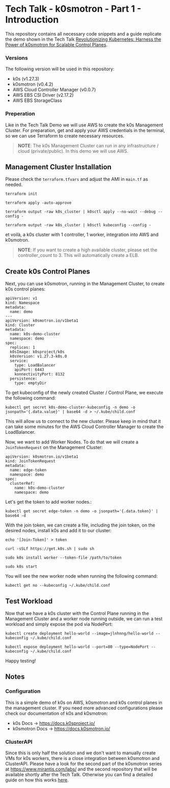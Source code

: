 # Tech Talk - k0smotron - Part 1 - Introduction

This repository contains all necessary code snippets and a guide replicate the demo shown in the Tech Talk [Revolutionizing Kubernetes: Harness the Power of k0smotron for Scalable Control Planes](https://www.mirantis.com/labs/revolutionizing-kubernetes-harness-the-power-of-k0smotron-for-scalable-control-planes). 

### Versions
The following version will be used in this repository: 

- k0s (v1.27.3)
- k0smotron (v0.4.2)
- AWS Cloud Controller Manager (v0.0.7)
- AWS EBS CSI Driver (v2.17.2)
- AWS EBS StorageClass 

### Preperation

Like in the Tech Talk Demo we will use AWS to create the k0s Management Cluster. 
For preparation, get and apply your AWS credentials in the terminal, so we can use Terraform to create necessary resources.
> **NOTE**: The k0s Management Cluster can run in any infrastructure / cloud (private/public). In this demo we will use AWS. 

## Management Cluster Installation
Please check the ```terraform.tfvars``` and adjust the AMI in ```main.tf``` as needed. 

``` shell
terraform init

terraform apply -auto-approve

terraform output -raw k0s_cluster | k0sctl apply --no-wait --debug --config -

terraform output -raw k0s_cluster | k0sctl kubeconfig --config -
```

et voilà, a k0s cluster with 1 controller, 1 worker, integration into AWS and k0smotron.

> **NOTE**: If you want to create a high available cluster, please set the controller_count to 3. This will automatically create a ELB. 



## Create k0s Control Planes

Next, you can use k0smotron, running in the Management Cluster, to create k0s control planes:
``` yaml=
apiVersion: v1
kind: Namespace
metadata:
  name: demo
---
apiVersion: k0smotron.io/v1beta1
kind: Cluster
metadata:
  name: k0s-demo-cluster
  namespace: demo
spec:
  replicas: 1
  k0sImage: k0sproject/k0s
  k0sVersion: v1.27.3-k0s.0
  service:
    type: LoadBalancer
    apiPort: 6443
    konnectivityPort: 8132
  persistence:
    type: emptyDir
```
To get kubeconfig of the newly created Cluster / Control Plane, we execute the following command:
``` shell
kubectl get secret k0s-demo-cluster-kubeconfig -n demo -o jsonpath='{.data.value}' | base64 -d > ~/.kube/child.conf
```
This will allow us to connect to the new cluster. Please keep in mind that it can take some minutes for the AWS Cloud Controller Manager to create the LoadBalancer. 

Now, we want to add Worker Nodes. To do that we will create a `JoinTokenRequest` on the Management Cluster:
``` yaml=
apiVersion: k0smotron.io/v1beta1
kind: JoinTokenRequest
metadata:
  name: edge-token
  namespace: demo
spec:
  clusterRef:
    name: k0s-demo-cluster
    namespace: demo
```
Let's get the token to add worker nodes.:
```shell
kubectl get secret edge-token -n demo -o jsonpath='{.data.token}' | base64 -d
```

With the join token, we can create a file, including the join token, on the desired nodes, install k0s and add it to our cluster:
``` shell
echo '[Join-Token]' > token

curl -sSLf https://get.k0s.sh | sudo sh

sudo k0s install worker --token-file /path/to/token

sudo k0s start
```
You will see the new worker node when running the following command: 
``` shell
kubectl get no --kubeconfig ~/.kube/child.conf
```

## Test Workload
Now that we have a k0s cluster with the Control Plane running in the Management Cluster and a worker node running outside, we can run a test workload and simply expose the pod via NodePort:
```
kubectl create deployment hello-world --image=jlnhnng/hello-world --kubeconfig ~/.kube/child.conf

kubectl expose deployment hello-world --port=80 --type=NodePort --kubeconfig ~/.kube/child.conf
```

Happy testing! 

## Notes

### Configuration
This is a simple demo of k0s on AWS, k0smotron and k0s control planes in the management cluster. If you need more advanced configurations please check our documentation of k0s and k0smotron: 
- k0s Docs -> https://docs.k0sproject.io/
- k0smotron Docs -> https://docs.k0smotron.io/

### ClusterAPI
Since this is only half the solution and we don't want to manually create VMs for k0s workers, there is a close integration between k0smotron and ClusterAPI. Please have a look for the second part of the k0smotron series at https://www.mirantis.com/labs/ and the second repository that will be available shortly after the Tech Talk.
Otherwise you can find a detailed guide on how this works [here](https://docs.k0smotron.io/v0.4.2/cluster-api/).
